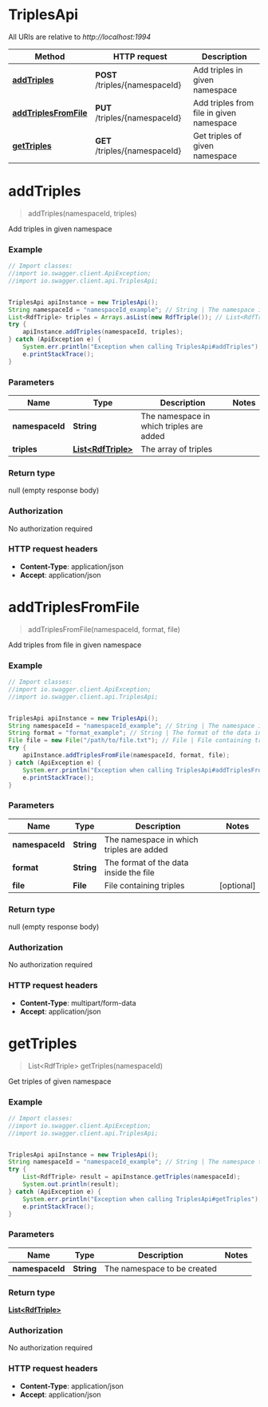 # TriplesApi

All URIs are relative to *http://localhost:1994*

Method | HTTP request | Description
------------- | ------------- | -------------
[**addTriples**](TriplesApi.md#addTriples) | **POST** /triples/{namespaceId} | Add triples in given namespace
[**addTriplesFromFile**](TriplesApi.md#addTriplesFromFile) | **PUT** /triples/{namespaceId} | Add triples from file in given namespace
[**getTriples**](TriplesApi.md#getTriples) | **GET** /triples/{namespaceId} | Get triples of given namespace


<a name="addTriples"></a>
# **addTriples**
> addTriples(namespaceId, triples)

Add triples in given namespace



### Example
```java
// Import classes:
//import io.swagger.client.ApiException;
//import io.swagger.client.api.TriplesApi;


TriplesApi apiInstance = new TriplesApi();
String namespaceId = "namespaceId_example"; // String | The namespace in which triples are added
List<RdfTriple> triples = Arrays.asList(new RdfTriple()); // List<RdfTriple> | The array of triples
try {
    apiInstance.addTriples(namespaceId, triples);
} catch (ApiException e) {
    System.err.println("Exception when calling TriplesApi#addTriples");
    e.printStackTrace();
}
```

### Parameters

Name | Type | Description  | Notes
------------- | ------------- | ------------- | -------------
 **namespaceId** | **String**| The namespace in which triples are added |
 **triples** | [**List&lt;RdfTriple&gt;**](RdfTriple.md)| The array of triples |

### Return type

null (empty response body)

### Authorization

No authorization required

### HTTP request headers

 - **Content-Type**: application/json
 - **Accept**: application/json

<a name="addTriplesFromFile"></a>
# **addTriplesFromFile**
> addTriplesFromFile(namespaceId, format, file)

Add triples from file in given namespace



### Example
```java
// Import classes:
//import io.swagger.client.ApiException;
//import io.swagger.client.api.TriplesApi;


TriplesApi apiInstance = new TriplesApi();
String namespaceId = "namespaceId_example"; // String | The namespace in which triples are added
String format = "format_example"; // String | The format of the data inside the file
File file = new File("/path/to/file.txt"); // File | File containing triples
try {
    apiInstance.addTriplesFromFile(namespaceId, format, file);
} catch (ApiException e) {
    System.err.println("Exception when calling TriplesApi#addTriplesFromFile");
    e.printStackTrace();
}
```

### Parameters

Name | Type | Description  | Notes
------------- | ------------- | ------------- | -------------
 **namespaceId** | **String**| The namespace in which triples are added |
 **format** | **String**| The format of the data inside the file |
 **file** | **File**| File containing triples | [optional]

### Return type

null (empty response body)

### Authorization

No authorization required

### HTTP request headers

 - **Content-Type**: multipart/form-data
 - **Accept**: application/json

<a name="getTriples"></a>
# **getTriples**
> List&lt;RdfTriple&gt; getTriples(namespaceId)

Get triples of given namespace



### Example
```java
// Import classes:
//import io.swagger.client.ApiException;
//import io.swagger.client.api.TriplesApi;


TriplesApi apiInstance = new TriplesApi();
String namespaceId = "namespaceId_example"; // String | The namespace to be created
try {
    List<RdfTriple> result = apiInstance.getTriples(namespaceId);
    System.out.println(result);
} catch (ApiException e) {
    System.err.println("Exception when calling TriplesApi#getTriples");
    e.printStackTrace();
}
```

### Parameters

Name | Type | Description  | Notes
------------- | ------------- | ------------- | -------------
 **namespaceId** | **String**| The namespace to be created |

### Return type

[**List&lt;RdfTriple&gt;**](RdfTriple.md)

### Authorization

No authorization required

### HTTP request headers

 - **Content-Type**: application/json
 - **Accept**: application/json

